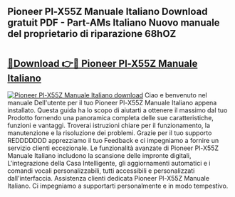## Pioneer Pl-X55Z Manuale Italiano Download gratuit PDF - Part-AMs Italiano Nuovo manuale del proprietario di riparazione 68hOZ

# <h2><a href="http://df9gmrd.blite.top/?on=Pioneer+Pl-X55Z+Manuale+Italiano">🔗Download 👉🔴 Pioneer Pl-X55Z Manuale Italiano</a></h2>

[![Pioneer Pl-X55Z Manuale Italiano download](https://i.imgur.com/lujVjoI.png)](http://df9gmrd.blite.top/?on=Pioneer+Pl-X55Z+Manuale+Italiano)
Ciao e benvenuto nel manuale Dell'utente per il tuo Pioneer Pl-X55Z Manuale Italiano appena installato. Questa guida ha lo scopo di aiutarti a ottenere il massimo dal tuo Prodotto fornendo una panoramica completa delle sue caratteristiche, funzioni e vantaggi. Troverai istruzioni chiare per il funzionamento, la manutenzione e la risoluzione dei problemi. Grazie per il tuo supporto REDDDDDDD apprezziamo il tuo Feedback e ci impegniamo a fornire un servizio clienti eccezionale. Le funzionalità avanzate di Pioneer Pl-X55Z Manuale Italiano includono la scansione delle impronte digitali, L'integrazione della Casa Intelligente, gli aggiornamenti automatici e i comandi vocali personalizzabili, tutti accessibili e personalizzati dall'interfaccia. Assistenza clienti dedicata Pioneer Pl-X55Z Manuale Italiano. Ci impegniamo a supportarti personalmente e in modo tempestivo.
